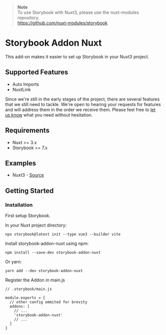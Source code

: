 > **Note** \
> To use Storybook with Nuxt3, please use the nuxt-modules repository. \
> https://github.com/nuxt-modules/storybook

# Storybook Addon Nuxt

This add-on makes it easier to set up Storybook in your Nuxt3 project.

## Supported Features

- Auto Imports
- NuxtLink

Since we're still in the early stages of the project, there are several features that we still need to tackle. We're open to hearing your requests for features and will address them in the order we receive them.
Please feel free to [let us know](https://github.com/hirotaka/storybook-addon-nuxt/discussions) what you need without hesitation.

## Requirements

- Nuxt >= 3.x
- Storybook >= 7.x

## Examples

- Nuxt3 - [Source](./examples/nuxt3/)

## Getting Started

### Installation

First setup Storybook.

In your Nuxt project directory:

```
npx storybook@latest init --type vue3 --builder vite
```

Install storybook-addon-nuxt using npm:

```
npm install --save-dev storybook-addon-nuxt
```

Or yarn:

```
yarn add --dev storybook-addon-nuxt
```

Register the Addon in main.js

```
// .storybook/main.js

module.exports = {
  // other config ommited for brevity
  addons: [
    // ...
    'storybook-addon-nuxt'
    // ...
  ]
}
```
